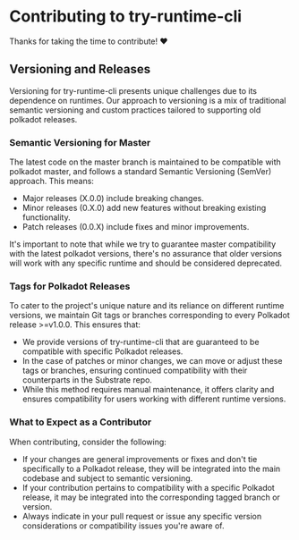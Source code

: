 # Contributing to try-runtime-cli

Thanks for taking the time to contribute! ❤️

## Versioning and Releases
Versioning for try-runtime-cli presents unique challenges due to its dependence on runtimes. Our approach to versioning is a mix of traditional semantic versioning and custom practices tailored to supporting old polkadot releases.

### Semantic Versioning for Master
The latest code on the master branch is maintained to be compatible with polkadot master, and follows a standard Semantic Versioning (SemVer) approach. This means:

- Major releases (X.0.0) include breaking changes.
- Minor releases (0.X.0) add new features without breaking existing functionality.
- Patch releases (0.0.X) include fixes and minor improvements.

It's important to note that while we try to guarantee master compatibility with the latest polkadot versions, there's no assurance that older versions will work with any specific runtime and should be considered deprecated.

### Tags for Polkadot Releases
To cater to the project's unique nature and its reliance on different runtime versions, we maintain Git tags or branches corresponding to every Polkadot release >=v1.0.0. This ensures that:

- We provide versions of try-runtime-cli that are guaranteed to be compatible with specific Polkadot releases.
- In the case of patches or minor changes, we can move or adjust these tags or branches, ensuring continued compatibility with their counterparts in the Substrate repo.
- While this method requires manual maintenance, it offers clarity and ensures compatibility for users working with different runtime versions.

### What to Expect as a Contributor
When contributing, consider the following:

- If your changes are general improvements or fixes and don't tie specifically to a Polkadot release, they will be integrated into the main codebase and subject to semantic versioning.
- If your contribution pertains to compatibility with a specific Polkadot release, it may be integrated into the corresponding tagged branch or version.
- Always indicate in your pull request or issue any specific version considerations or compatibility issues you're aware of.
